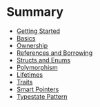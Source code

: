 # Summary

- [Getting Started](./getting_started.md)
- [Basics](./basics.md)
- [Ownership](./ownership.md)
- [References and Borrowing](./references.md)
- [Structs and Enums](./moretypes.md)
- [Polymorphism](./generics.md)
- [Lifetimes](./lifetimes.md)
- [Traits](./traits.md)
- [Smart Pointers]()
- [Typestate Pattern]()